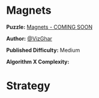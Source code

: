 # Magnets

__Puzzle:__ [Magnets - COMING SOON](https://www.codingame.com/contribute/community?type=puzzle)

__Author:__ [@VizGhar](https://www.codingame.com/profile/c152bee9fe8dc90ac4f6b84505b59ebb9086993)

__Published Difficulty:__ Medium

__Algorithm X Complexity:__ 

# Strategy

